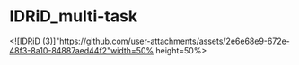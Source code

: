 # IDRiD_multi-task

<![IDRiD (3)]"https://github.com/user-attachments/assets/2e6e68e9-672e-48f3-8a10-84887aed44f2"width=50% height=50%>
